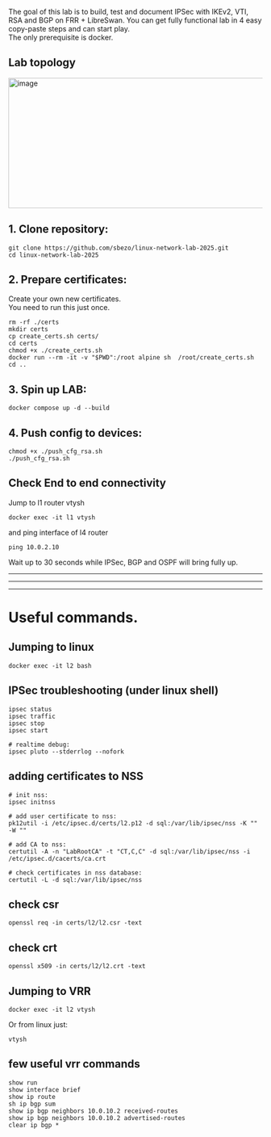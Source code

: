 The goal of this lab is to build, test and document IPSec with IKEv2, VTI, RSA and BGP on FRR + LibreSwan.
You can get fully functional lab in 4 easy copy-paste steps and can start play.  
The only prerequisite is docker.  


## Lab topology
<img width="902" height="258" alt="image" src="https://github.com/user-attachments/assets/55b04537-f1e1-4d1c-90e9-0135d8e0fa56" />


## 1. Clone repository:
```
git clone https://github.com/sbezo/linux-network-lab-2025.git
cd linux-network-lab-2025
```

## 2. Prepare certificates:
Create your own new certificates.   
You need to run this just once.

```
rm -rf ./certs
mkdir certs
cp create_certs.sh certs/
cd certs
chmod +x ./create_certs.sh
docker run --rm -it -v "$PWD":/root alpine sh  /root/create_certs.sh
cd ..
```

## 3. Spin up LAB:
```
docker compose up -d --build
```

## 4. Push config to devices:
```
chmod +x ./push_cfg_rsa.sh
./push_cfg_rsa.sh
```

## Check End to end connectivity
Jump to l1 router vtysh
```
docker exec -it l1 vtysh
```
and ping interface of l4 router
```
ping 10.0.2.10
```
Wait up to 30 seconds while IPSec, BGP and OSPF will bring fully up.

---------------------------
---------------------------
---------------------------


# Useful commands.  

## Jumping to linux
```
docker exec -it l2 bash
```
## IPSec troubleshooting (under linux shell)
```
ipsec status
ipsec traffic
ipsec stop
ipsec start

# realtime debug:
ipsec pluto --stderrlog --nofork
```

## adding certificates to NSS
```
# init nss:
ipsec initnss

# add user certificate to nss:
pk12util -i /etc/ipsec.d/certs/l2.p12 -d sql:/var/lib/ipsec/nss -K "" -W ""

# add CA to nss:
certutil -A -n "LabRootCA" -t "CT,C,C" -d sql:/var/lib/ipsec/nss -i /etc/ipsec.d/cacerts/ca.crt

# check certificates in nss database:
certutil -L -d sql:/var/lib/ipsec/nss
```

## check csr
```
openssl req -in certs/l2/l2.csr -text
```
## check crt
```
openssl x509 -in certs/l2/l2.crt -text
```

## Jumping to VRR
```
docker exec -it l2 vtysh
```
Or from linux just:
```
vtysh
```
## few useful vrr commands
```
show run
show interface brief
show ip route
sh ip bgp sum
show ip bgp neighbors 10.0.10.2 received-routes
show ip bgp neighbors 10.0.10.2 advertised-routes 
clear ip bgp *
```




